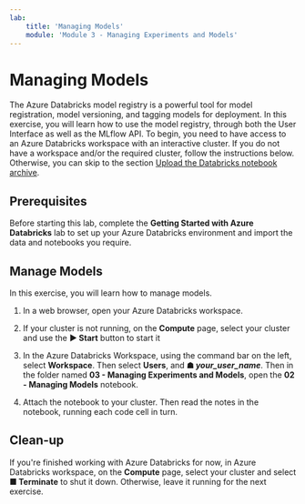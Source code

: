 ```yaml
---
lab:
    title: 'Managing Models'
    module: 'Module 3 - Managing Experiments and Models'
---
```


# Managing Models

The Azure Databricks model registry is a powerful tool for model registration, model versioning, and tagging models for deployment.  In this exercise, you will learn how to use the model registry, through both the User Interface as well as the MLflow API. To begin, you need to have access to an Azure Databricks workspace with an interactive cluster. If you do not have a workspace and/or the required cluster, follow the instructions below. Otherwise, you can skip to the section [Upload the Databricks notebook archive](#Upload-the-Databricks-notebook-archive).

## Prerequisites

Before starting this lab, complete the **Getting Started with Azure Databricks** lab to set up your Azure Databricks environment and import the data and notebooks you require.

## Manage Models

In this exercise, you will learn how to manage models.

1. In a web browser, open your Azure Databricks workspace.

1. If your cluster is not running, on the **Compute** page, select your cluster and use the **&#9654; Start** button to start it

1. In the Azure Databricks Workspace, using the command bar on the left, select **Workspace**. Then select **Users**, and **&#9751; *your_user_name***. Then in the folder named **03 - Managing Experiments and Models**, open the **02 - Managing Models** notebook.

1. Attach the notebook to your cluster. Then read the notes in the notebook, running each code cell in turn.

## Clean-up

If you're finished working with Azure Databricks for now, in Azure Databricks workspace, on the **Compute** page, select your cluster and select **&#9632; Terminate** to shut it down. Otherwise, leave it running for the next exercise.
